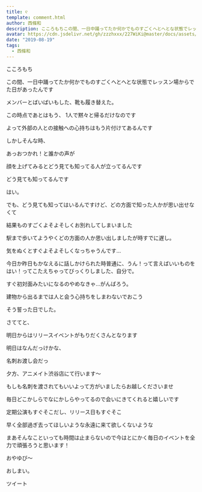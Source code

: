 ```yaml
---
title: ୧
template: comment.html
author: 西條和
description: こころもちこの間、一日中踊ってたか何かでものすごくへとへとな状態でレッスン場からでた日があったんですメンバーとばいばいもした、靴も履き替えた。...
avatar: https://cdn.jsdelivr.net/gh/zzzhxxx/227WiKi@master/docs/assets/photo/avatar/nagomi.jpg
date: "2019-08-19"
tags:
  - 西條和
---
```
















こころもち















この間、一日中踊ってたか何かでものすごくへとへとな状態でレッスン場からでた日があったんです














メンバーとばいばいもした、靴も履き替えた。














この時点であとはもう、
1人で黙々と帰るだけなのです










よって外部の人との接触への心持ちはもう片付けてあるんです
















しかしそんな時、










あっおつかれ！と誰かの声が











顔を上げてみるとどう見ても知ってる人が立ってるんです















どう見ても知ってるんです








はい。








でも、どう見ても知ってはいるんですけど、どの方面で知った人かが思い出せなくて



結果ものすごくよそよそしくお別れしてしまいました

















駅まで歩いてようやくどの方面の人か思い出しましたが時すでに遅し。













気をぬくとすぐよそよそしくなっちゃうんです…






今日か昨日もかなえるに話しかけられた時普通に、うん！って言えばいいものをはい！ってこたえちゃってびっくりしました、自分で。













すぐ初対面みたいになるのやめなきゃ…がんばろう。













建物から出るまでは人と会う心持ちをしまわないでおこう







そう誓った日でした。




















さててと、

明日からはリリースイベントがもりだくさんとなります










明日はなんだっけかな、



名刺お渡し会だっ


夕方、アニメイト渋谷店にて行います〜










もしも名刺を渡されてもいいよって方がいましたらお越しくださいませ







毎日どこかしらでなにかしらやってるので会いにきてくれると嬉しいです














定期公演もすぐそこだし、リリース日もすぐそこ










早く全部過ぎ去ってほしいような永遠に来て欲しくないような











まあそんなこといっても時間は止まらないので今はとにかく毎日のイベントを全力で頑張ろうと思います！
























おやゆび〜












おしまい。


ツイート



